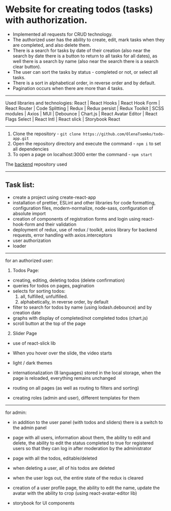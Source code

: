 # Website for creating todos (tasks) with authorization.

- Implemented all requests for CRUD technology.
- The authorized user has the ability to create, edit, mark tasks when they are
  completed, and also delete them.
- There is a search for tasks by date of their creation (also near the search by
  date there is a button to return to all tasks for all dates), as well there is
  a search by name (also near the search there is a search clear button).
- The user can sort the tasks by status - completed or not, or select all tasks.
- There is a sort in alphabetical order, in reverse order and by default.
- Pagination occurs when there are more than 4 tasks.

---

Used libraries and technologies: React | React Hooks | React Hook Form | React
Router | Code Splitting | Redux | Redux persist | Redux Toolkit | SCSS modules |
Axios | MUI | Debounce | Chart.js | React Avatar Editor | React Flags Select |
React Intl | React slick | Storybook React

---

1. Clone the repository -
   `git clone https://github.com/OlenaTsemko/todo-app.git`
2. Open the repository directory and execute the command - `npm i` to set all
   dependencies
3. To open a page on localhost:3000 enter the command - `npm start`

The [backend](https://github.com/OlenaTsemko/todo-rest-api) repository used

---

## Task list:

- create a project using create-react-app
- installation of prettier, ESLint and other libraries for code formatting,
  configuration files, modern-normalize, node-sass, configuration of absolute
  import
- creation of components of registration forms and login using react-hook-form
  and their validation
- deployment of redux, use of redux / toolkit, axios library for backend
  requests, error handling with axios.interceptors
- user authorization
- loader

---

for an authorized user:

1. Todos Page:

- creating, editing, deleting todos (delete confirmation)
- queries for todos on pages, pagination
- selects for sorting todos:
  1.  all, fulfilled, unfulfilled.
  2.  alphabetically, in reverse order, by default
- filter to search for todos by name (using lodash.debounce) and by creation
  date
- graphs with display of completed/not completed todos (chart.js)
- scroll button at the top of the page

2. Slider Page

- use of react-slick lib
- When you hover over the slide, the video starts

- light / dark themes
- internationalization (8 languages) stored in the local storage, when the page
  is reloaded, everything remains unchanged

- routing on all pages (as well as routing to filters and sorting)
- creating roles (admin and user), different templates for them

---

for admin:

- in addition to the user panel (with todos and sliders) there is a switch to
  the admin panel
- page with all users, information about them, the ability to edit and delete,
  the ability to edit the status completed to true for registered users so that
  they can log in after moderation by the administrator
- page with all the todos, editable/deleted

- when deleting a user, all of his todos are deleted
- when the user logs out, the entire state of the redux is cleared

- creation of a user profile page, the ability to edit the name, update the
  avatar with the ability to crop (using react-avatar-editor lib)
- storybook for UI components
